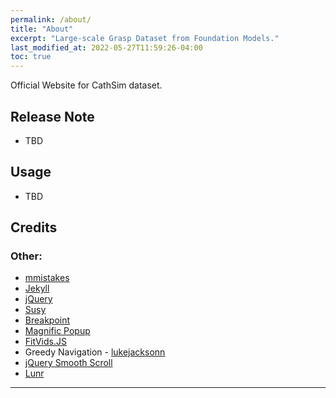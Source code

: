```yaml
---
permalink: /about/
title: "About"
excerpt: "Large-scale Grasp Dataset from Foundation Models."
last_modified_at: 2022-05-27T11:59:26-04:00
toc: true
---
```


Official Website for CathSim dataset.

## Release Note

- TBD

## Usage

- TBD

## Credits

### Other:

- [mmistakes](https://mademistakes.com/)
- [Jekyll](https://jekyllrb.com/)
- [jQuery](https://jquery.com/)
- [Susy](http://susy.oddbird.net/)
- [Breakpoint](http://breakpoint-sass.com/)
- [Magnific Popup](http://dimsemenov.com/plugins/magnific-popup/)
- [FitVids.JS](http://fitvidsjs.com/)
- Greedy Navigation - [lukejacksonn](https://codepen.io/lukejacksonn/pen/PwmwWV)
- [jQuery Smooth Scroll](https://github.com/kswedberg/jquery-smooth-scroll)
- [Lunr](http://lunrjs.com)

---
